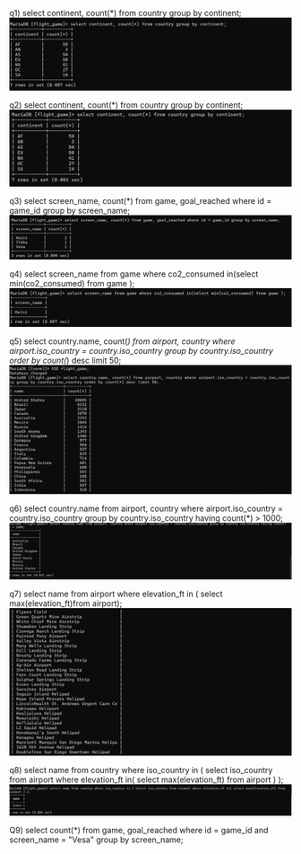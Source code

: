 q1)
select continent, count(*) from country group by continent;
![Ex6Q1.png](Ex6Q1.png)

q2)
select continent, count(*) from country group by continent;
![Ex6Q2.png](Ex6Q2.png)


q3)
select screen_name, count(*) from game, goal_reached where id = game_id group by screen_name;
![Ex6Q3.png](Ex6Q3.png)


q4)
select screen_name from game where co2_consumed in(select min(co2_consumed) from game );
![Ex6Q4.png](Ex6Q4.png)

q5)
select country.name, count(*) from airport, country where airport.iso_country = country.iso_country group by country.iso_country order by count(*) desc limit 50;
![Ex6Q5.png](Ex6Q5.png)

q6)
select country.name from airport, country where airport.iso_country = country.iso_country group by country.iso_country having count(*) > 1000;
![Ex6Q6.png](Ex6Q6.png)


q7)
select name from airport where elevation_ft in ( select max(elevation_ft)from airport);
![Ex6Q7.png](Ex6Q7.png)

q8)
select name from country where iso_country in ( select iso_country from airport where elevation_ft in( select max(elevation_ft) from airport ) );
![Ex6Q8.png](Ex6Q8.png)

Q9)
select count(*) from game, goal_reached where id = game_id and screen_name = "Vesa" group by screen_name;